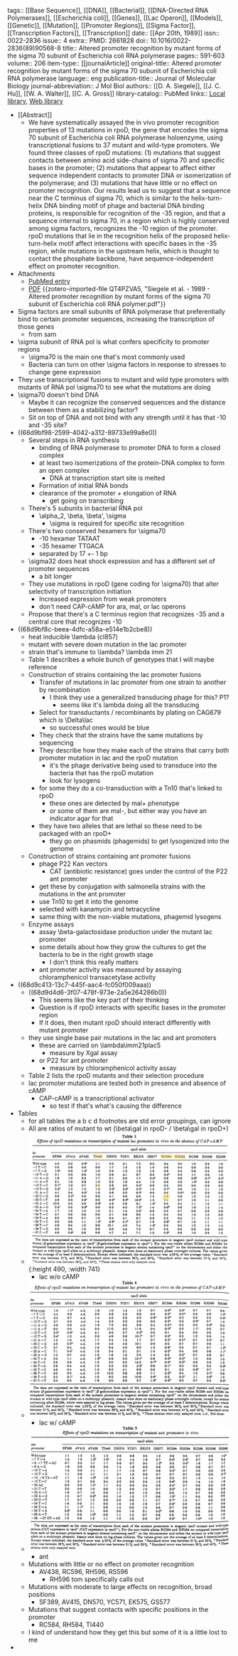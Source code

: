 tags:: [[Base Sequence]], [[DNA]], [[Bacterial]], [[DNA-Directed RNA Polymerases]], [[Escherichia coli]], [[Genes]], [[Lac Operon]], [[Models]], [[Genetic]], [[Mutation]], [[Promoter Regions]], [[Sigma Factor]], [[Transcription Factors]], [[Transcription]]
date:: [[Apr 20th, 1989]]
issn:: 0022-2836
issue:: 4
extra:: PMID: 2661828
doi:: 10.1016/0022-2836(89)90568-8
title:: Altered promoter recognition by mutant forms of the sigma 70 subunit of Escherichia coli RNA polymerase
pages:: 591-603
volume:: 206
item-type:: [[journalArticle]]
original-title:: Altered promoter recognition by mutant forms of the sigma 70 subunit of Escherichia coli RNA polymerase
language:: eng
publication-title:: Journal of Molecular Biology
journal-abbreviation:: J Mol Biol
authors:: [[D. A. Siegele]], [[J. C. Hu]], [[W. A. Walter]], [[C. A. Gross]]
library-catalog:: PubMed
links:: [Local library](zotero://select/library/items/9G95AD5Q), [Web library](https://www.zotero.org/users/6106196/items/9G95AD5Q)

- [[Abstract]]
	- We have systematically assayed the in vivo promoter recognition properties of 13 mutations in rpoD, the gene that encodes the sigma 70 subunit of Escherichia coli RNA polymerase holoenzyme, using transcriptional fusions to 37 mutant and wild-type promoters. We found three classes of rpoD mutations: (1) mutations that suggest contacts between amino acid side-chains of sigma 70 and specific bases in the promoter; (2) mutations that appear to affect either sequence independent contacts to promoter DNA or isomerization of the polymerase; and (3) mutations that have little or no effect on promoter recognition. Our results lead us to suggest that a sequence near the C terminus of sigma 70, which is similar to the helix-turn-helix DNA binding motif of phage and bacterial DNA binding proteins, is responsible for recognition of the -35 region, and that a sequence internal to sigma 70, in a region which is highly conserved among sigma factors, recognizes the -10 region of the promoter. rpoD mutations that lie in the recognition helix of the proposed helix-turn-helix motif affect interactions with specific bases in the -35 region, while mutations in the upstream helix, which is thought to contact the phosphate backbone, have sequence-independent effect on promoter recognition.
- Attachments
	- [PubMed entry](http://www.ncbi.nlm.nih.gov/pubmed/2661828)
	- [PDF](zotero://select/library/items/QT4PZVA5) {{zotero-imported-file QT4PZVA5, "Siegele et al. - 1989 - Altered promoter recognition by mutant forms of the sigma 70 subunit of Escherichia coli RNA polymer.pdf"}}
- Sigma factors are small subunits of RNA polymerase that preferentially bind to certain promoter sequences, increasing the transcription of those genes
	- from sam
- \sigma subunit of RNA pol is what confers specificity to promoter regions
	- \sigma70 is the main one that's most commonly used
	- Bacteria can turn on other \sigma factors in response to stresses to change gene expression
- They use transcriptional fusions to mutant and wild type promoters with mutants of RNA pol \sigma70 to see what the mutations are doing
- \sigma70 doesn't bind DNA
	- Maybe it can recognize the conserved sequences and the distance between them as a stabilizing factor?
	- Sit on top of DNA and not bind with any strength until it has that -10 and -35 site?
- ((68d9bf98-2599-4042-a312-89733e99a8e0))
	- Several steps in RNA synthesis
		- binding of RNA polymerase to promoter DNA to form a closed complex
		- at least two isomerizations of the protein-DNA complex to form an open complex
			- DNA at transcription start site is melted
		- Formation of initial RNA bonds
		- clearance of the promoter + elongation of RNA
			- get going on transcribing
	- There's 5 subunits in bacterial RNA pol
		- \alpha_2, \beta, \beta', \sigma
			- \sigma is required for specific site recognition
	- There's two conserved hexamers for \sigma70
		- -10 hexamer TATAAT
		- -35 hexamer TTGACA
		- separated by 17 +- 1 bp
	- \sigma32 does heat shock expression and has a different set of promoter sequences
		- a bit longer
	- They use mutations in rpoD (gene coding for \sigma70) that alter selectivity of transcription initiation
		- Increased expression from weak promoters
		- don't need CAP-cAMP for ara, mal, or lac operons
	- Propose that there's a C terminus region that recognizes -35 and a central core that recognizes -10
- ((68d9bf8c-beea-4dfc-a58a-e514e1b2cbe8))
	- heat inducible \lambda (cI857)
	- mutant with severe down mutation in the lac promoter
	- strain that's immune to \lambda? \lambda imm 21
	- Table 1 describes a whole bunch of genotypes that I will maybe reference
	- Construction of strains containing the lac promoter fusions
		- Transfer of mutations in lac promoter from one strain to another by recombination
			- I think they use a generalized transducing phage for this? P1?
				- seems like it's lambda doing all the transducing
		- Select for transductants / recombinants by plating on CAG679 which is \Delta\lac
			- so successful ones would be blue
		- They check that the strains have the same mutations by sequencing
		- They describe how they make each of the strains that carry both promoter mutation in lac and the rpoD mutation
			- it's the phage derivative being used to transduce into the bacteria that has the rpoD mutation
			- look for lysogens
		- for some they do a co-transduction with a Tn10 that's linked to rpoD
			- these ones are detected by mal+ phenotype
			- or some of them are mal-, but either way you have an indicator agar for that
		- they have two alleles that are lethal so these need to be packaged with an rpoD+
			- they go on phasmids (phagemids) to get lysogenized into the genome
	- Construction of strains containing ant promoter fusions
		- phage P22 Kan vectors
			- CAT (antibiotic resistance) goes under the control of the P22 ant promoter
		- get these by conjugation with salmonella strains with the mutations in the ant promoter
		- use Tn10 to get it into the genome
		- selected with kanamycin and tetracycline
		- same thing with the non-viable mutations, phagemid lysogens
	- Enzyme assays
		- assay \beta-galactosidase production under the mutant lac promoter
		- some details about how they grow the cultures to get the bacteria to be in the right growth stage
			- I don't think this really matters
		- ant promoter activity was measured by assaying chloramphenicol transacetylase activity
- ((68d9c413-13c7-445f-aac4-fc050f009aaa))
	- ((68d9d4d6-3f07-478f-973e-2a5e264286b0))
		- This seems like the key part of their thinking
		- Question is if rpoD interacts with specific bases in the promoter region
		- If it does, then mutant rpoD should interact differently with mutant promoter
	- they use single base pair mutations in the lac and ant promoters
		- these are carried on \lambda\imm21plac5
			- measure by Xgal assay
		- or P22 for ant promoter
			- measure by chloramphenicol activity assay
	- Table 2 lists the rpoD mutants and their selection procedure
	- lac promoter mutations are tested both in presence and absence of cAMP
		- CAP-cAMP is a transcriptional activator
			- so test if that's what's causing the difference
- Tables
	- for all tables the a b c d footnotes are std error groupings, can ignore
	- All are ratios of mutant to wt (\beta\gal in rpoD- / \beta\gal in rpoD+)
	- ![image.png](../assets/image_1759106691938_0.png){:height 490, :width 741}
		- lac w/o cAMP
	- ![image.png](../assets/image_1759106735549_0.png)
		- lac w/ cAMP
	- ![image.png](../assets/image_1759106753549_0.png)
		- ant
	- Mutations with little or no effect on promoter recognition
		- AV438, RC596, RH596, RS596
			- RH596 tom specifically calls out
	- Mutations with moderate to large effects on recognition, broad positions
		- SF389, AV415, DN570, YC571, EK575, GS577
	- Mutations that suggest contacts with specific positions in the promoter
		- RC584, RH584, TI440
	- I kind of understand how they get this but some of it is a little lost to me
-